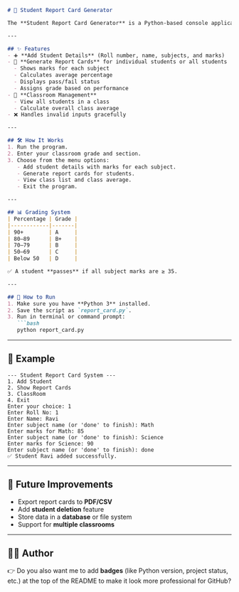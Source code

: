 ````markdown
# 📘 Student Report Card Generator

The **Student Report Card Generator** is a Python-based console application that helps manage students, their marks, and report cards. It is designed to simulate a simple school system for generating student performance reports.

---

## ✨ Features
- ➕ **Add Student Details** (Roll number, name, subjects, and marks)  
- 📄 **Generate Report Cards** for individual students or all students  
  - Shows marks for each subject  
  - Calculates average percentage  
  - Displays pass/fail status  
  - Assigns grade based on performance  
- 🏫 **Classroom Management**  
  - View all students in a class  
  - Calculate overall class average  
- ❌ Handles invalid inputs gracefully  

---

## 🛠️ How It Works
1. Run the program.  
2. Enter your classroom grade and section.  
3. Choose from the menu options:  
   - Add student details with marks for each subject.  
   - Generate report cards for students.  
   - View class list and class average.  
   - Exit the program.  

---

## 📊 Grading System
| Percentage | Grade |
|------------|-------|
| 90+        | A     |
| 80–89      | B+    |
| 70–79      | B     |
| 50–69      | C     |
| Below 50   | D     |

✅ A student **passes** if all subject marks are ≥ 35.

---

## 🚀 How to Run
1. Make sure you have **Python 3** installed.  
2. Save the script as `report_card.py`.  
3. Run in terminal or command prompt:
   ```bash
   python report_card.py
````

---

## 📌 Example

```
--- Student Report Card System ---
1. Add Student
2. Show Report Cards
3. ClassRoom
4. Exit
Enter your choice: 1
Enter Roll No: 1
Enter Name: Ravi
Enter subject name (or 'done' to finish): Math
Enter marks for Math: 85
Enter subject name (or 'done' to finish): Science
Enter marks for Science: 90
Enter subject name (or 'done' to finish): done
✅ Student Ravi added successfully.
```

---

## 🎯 Future Improvements

* Export report cards to **PDF/CSV**
* Add **student deletion** feature
* Store data in a **database** or file system
* Support for **multiple classrooms**

---

## 🧑‍💻 Author

👉 Do you also want me to add **badges** (like Python version, project status, etc.) at the top of the README to make it look more professional for GitHub?
```
